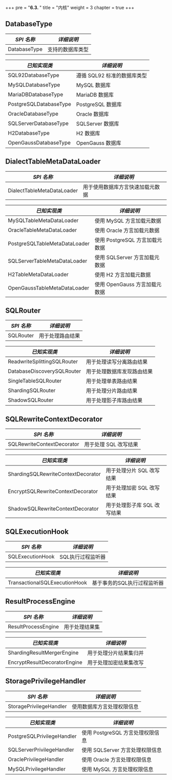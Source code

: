+++
pre = "<b>6.3. </b>"
title = "内核"
weight = 3
chapter = true
+++

## DatabaseType

| *SPI 名称*              | *详细说明*               |
| ---------------------- | ----------------------- |
| DatabaseType           | 支持的数据库类型           |

| *已知实现类*             | *详细说明*               |
| ---------------------- | ----------------------- |
| SQL92DatabaseType      | 遵循 SQL92 标准的数据库类型 |
| MySQLDatabaseType      | MySQL 数据库             |
| MariaDBDatabaseType    | MariaDB 数据库           |
| PostgreSQLDatabaseType | PostgreSQL 数据库        |
| OracleDatabaseType     | Oracle 数据库            |
| SQLServerDatabaseType  | SQLServer 数据库         |
| H2DatabaseType         | H2 数据库                |
| OpenGaussDatabaseType  | OpenGauss 数据库         |

## DialectTableMetaDataLoader

| *SPI 名称*                    | *详细说明*                   |
| ---------------------------- | --------------------------- |
| DialectTableMetaDataLoader   | 用于使用数据库方言快速加载元数据  |

| *已知实现类*                    | *详细说明*                   |
| ----------------------------- | --------------------------- |
| MySQLTableMetaDataLoader      | 使用 MySQL 方言加载元数据      |
| OracleTableMetaDataLoader     | 使用 Oracle 方言加载元数据     |
| PostgreSQLTableMetaDataLoader | 使用 PostgreSQL 方言加载元数据 |
| SQLServerTableMetaDataLoader  | 使用 SQLServer 方言加载元数据  |
| H2TableMetaDataLoader         | 使用 H2 方言加载元数据         |
| OpenGaussTableMetaDataLoader  | 使用 OpenGauss 方言加载元数据  |

## SQLRouter

| *SPI 名称*                           | *详细说明*                 |
| ----------------------------------- | ------------------------- |
| SQLRouter                           | 用于处理路由结果             |

| *已知实现类*                          | *详细说明*                 |
| ----------------------------------- | ------------------------- |
| ReadwriteSplittingSQLRouter         | 用于处理读写分离路由结果       |
| DatabaseDiscoverySQLRouter          | 用于处理数据库发现路由结果      |
| SingleTableSQLRouter                | 用于处理单表路由结果           |
| ShardingSQLRouter                   | 用于处理分片路由结果           |
| ShadowSQLRouter                     | 用于处理影子库路由结果         |

## SQLRewriteContextDecorator

| *SPI 名称*                          | *详细说明*                 |
| ---------------------------------- | ------------------------- |
| SQLRewriteContextDecorator         | 用于处理 SQL 改写结果        |

| *已知实现类*                         | *详细说明*                 |
| ---------------------------------- | ------------------------ |
| ShardingSQLRewriteContextDecorator | 用于处理分片 SQL 改写结果   |
| EncryptSQLRewriteContextDecorator  | 用于处理加密 SQL 改写结果   |
| ShadowSQLRewriteContextDecorator   | 用于处理影子库 SQL 改写结果 |

## SQLExecutionHook

| *SPI 名称*                     | *详细说明*              |
| ----------------------------- | ---------------------- |
| SQLExecutionHook              | SQL执行过程监听器         |

| *已知实现类*                    | *详细说明*               |
| ----------------------------- | ----------------------- |
| TransactionalSQLExecutionHook | 基于事务的SQL执行过程监听器 |

## ResultProcessEngine

| *SPI 名称*                    | *详细说明*           |
| ---------------------------- | ------------------- |
| ResultProcessEngine          | 用于处理结果集        |

| *已知实现类*                   | *详细说明*           |
| ---------------------------- | ------------------- |
| ShardingResultMergerEngine   | 用于处理分片结果集归并 |
| EncryptResultDecoratorEngine | 用于处理加密结果集改写 |

## StoragePrivilegeHandler

| *SPI 名称*                  | *详细说明*                      |
| -------------------------- | ------------------------------ |
| StoragePrivilegeHandler    | 使用数据库方言处理权限信息          |

| *已知实现类*                 | *详细说明*                      |
| -------------------------- | ------------------------------ |
| PostgreSQLPrivilegeHandler | 使用 PostgreSQL 方言处理权限信息   |
| SQLServerPrivilegeHandler  | 使用 SQLServer 方言处理权限信息    |
| OraclePrivilegeHandler     | 使用 Oracle 方言处理权限信息       |
| MySQLPrivilegeHandler      | 使用 MySQL 方言处理权限信息        |
